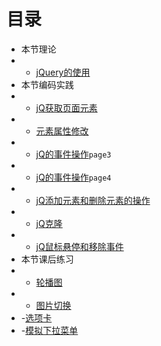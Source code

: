 

# 目录
- 本节理论
- - [jQuery的使用](jQuery%20-%20使用.md)
- 本节编码实践
- - [jQ获取页面元素](https://github.com/linnxue/JavaWeb/blob/master/20191015-jquery-demo/WebContent/page1.html)
- - [元素属性修改](page2)
- - [jQ的事件操作]()`page3`
- - [jQ的事件操作]()`page4`
- - [jQ添加元素和删除元素的操作]()
- - [jQ克隆]()
- - [jQ鼠标悬停和移除事件]()
- 本节课后练习
- - [轮播图]()
- - [图片切换]()
- -[选项卡]()
- -[模拟下拉菜单]()